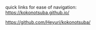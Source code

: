 quick links for ease of navigation:<br>
https://kokonotsuba.github.io/

https://github.com/Heyuri/kokonotsuba/
